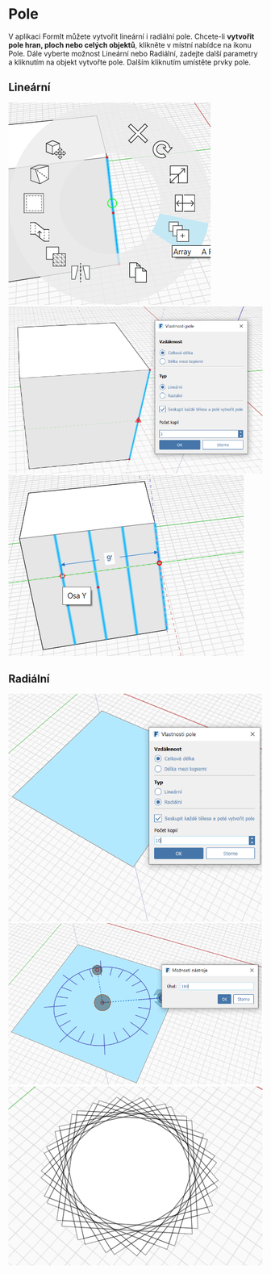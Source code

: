 # Pole

V aplikaci FormIt můžete vytvořit lineární i radiální pole. Chcete-li **vytvořit pole hran, ploch nebo celých objektů**, klikněte v místní nabídce na ikonu Pole. Dále vyberte možnost Lineární nebo Radiální, zadejte další parametry a kliknutím na objekt vytvořte pole. Dalším kliknutím umístěte prvky pole.

## Lineární

![](../.gitbook/assets/array.png)  
![](../.gitbook/assets/array_linear2.png)  
![](../.gitbook/assets/linear_array_3.png)

## Radiální

![](../.gitbook/assets/array_radial1.png)  
![](../.gitbook/assets/radial_array2.png)  
![](../.gitbook/assets/radial_array3.png)

